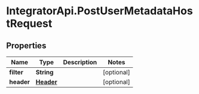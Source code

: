 # IntegratorApi.PostUserMetadataHostRequest

## Properties

Name | Type | Description | Notes
------------ | ------------- | ------------- | -------------
**filter** | **String** |  | [optional] 
**header** | [**Header**](Header.md) |  | [optional] 


